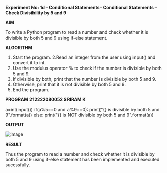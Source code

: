 **Experiment No: 1d – Conditional Statements- Conditional Statements – Check Divisibility by 5 and 9**

**AIM**

To write a Python program to read a number and check whether it is divisible by both 5 and 9 using if-else statement.


**ALGORITHM**  

1. Start the program.
2.Read an integer from the user using input() and convert it to int.
3. Use the modulus operator % to check if the number is divisible by both 5 and 9.
4. If divisible by both, print that the number is divisible by both 5 and 9.
5. Otherwise, print that it is not divisible by both 5 and 9.
6. End the program.

**PROGRAM**
**212222080052
SRIRAM K**

a=int(input())
if(a%5==0 and a%9==0):
    print("{} is divisible by both 5 and 9".format(a))
else:
    print("{} is NOT divisible by both 5 and 9".format(a))

**OUTPUT**

![image](https://github.com/user-attachments/assets/6e6cc5e8-188b-4125-9072-1c5a28fa1334)


**RESULT**

Thus the program to read a number and check whether it is divisible by both 5 and 9 using if-else statement has been implemented and executed succssfully.
